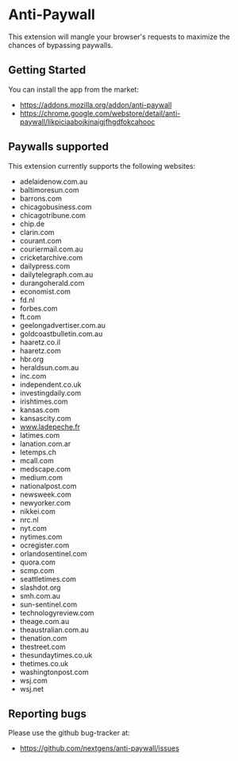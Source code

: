 # Anti-Paywall

This extension will mangle your browser's requests to maximize the chances of bypassing paywalls.

## Getting Started

You can install the app from the market:
* https://addons.mozilla.org/addon/anti-paywall
* https://chrome.google.com/webstore/detail/anti-paywall/likpiciaabojkjnaigjfhgdfokcahooc

## Paywalls supported

This extension currently supports the following websites:
* adelaidenow.com.au
* baltimoresun.com
* barrons.com
* chicagobusiness.com
* chicagotribune.com
* chip.de
* clarin.com
* courant.com
* couriermail.com.au
* cricketarchive.com
* dailypress.com
* dailytelegraph.com.au
* durangoherald.com
* economist.com
* fd.nl
* forbes.com
* ft.com
* geelongadvertiser.com.au
* goldcoastbulletin.com.au
* haaretz.co.il
* haaretz.com
* hbr.org
* heraldsun.com.au
* inc.com
* independent.co.uk
* investingdaily.com
* irishtimes.com
* kansas.com
* kansascity.com
* www.ladepeche.fr
* latimes.com
* lanation.com.ar
* letemps.ch
* mcall.com
* medscape.com
* medium.com
* nationalpost.com
* newsweek.com
* newyorker.com
* nikkei.com
* nrc.nl
* nyt.com
* nytimes.com
* ocregister.com
* orlandosentinel.com
* quora.com
* scmp.com
* seattletimes.com
* slashdot.org
* smh.com.au
* sun-sentinel.com
* technologyreview.com
* theage.com.au
* theaustralian.com.au
* thenation.com
* thestreet.com
* thesundaytimes.co.uk
* thetimes.co.uk
* washingtonpost.com
* wsj.com
* wsj.net

## Reporting bugs

Please use the github bug-tracker at:
* https://github.com/nextgens/anti-paywall/issues
